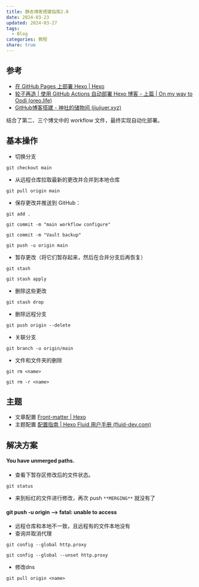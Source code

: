 ```yaml
---
title: 静态博客搭建指南2.0
date: 2024-03-23
updated: 2024-03-27
tags:
  - Blog
categories: 教程
share: true
---
```


## 参考
- [在 GitHub Pages 上部署 Hexo | Hexo](https://hexo.io/zh-cn/docs/github-pages)
- [轮子再造 | 使用 GitHub Actions 自动部署 Hexo 博客 - 上篇 | On my way to Oodi (oreo.life)](https://oreo.life/blog/2021-09-01-deploy-hexo-with-github-actions-1/)
- [GitHub博客搭建 - 神社的储物间 (jiujiuer.xyz)](https://mxts.jiujiuer.xyz/2022/11/25/%E8%AE%A1%E7%AE%97%E6%9C%BA%E7%A7%91%E5%AD%A6/GitHub%E5%8D%9A%E5%AE%A2%E6%90%AD%E5%BB%BA/)

结合了第二、三个博文中的 workflow 文件，最终实现自动化部署。
## 基本操作
- 切换分支
```
git checkout main
```
- 从远程仓库拉取最新的更改并合并到本地仓库
```
git pull origin main
```
- 保存更改并推送到 GitHub：
```
git add .  
```
```
git commit -m "main workflow configure"  
```
```
git commit -m "Vault backup"
```
```
git push -u origin main
```

- 暂存更改（将它们暂存起来，然后在合并分支后再恢复）
```
git stash
```
```
git stash apply
```
- 删除这些更改
```
git stash drop
```
- 删除远程分支
```
git push origin --delete
```
- 关联分支
```
git branch -u origin/main
```
- 文件和文件夹的删除
```
git rm <name>
```
```
git rm -r <name>
```

## 主题
- 文章配置 [Front-matter | Hexo](https://hexo.io/zh-cn/docs/front-matter)
- 主题配置 [配置指南 | Hexo Fluid 用户手册 (fluid-dev.com)](https://hexo.fluid-dev.com/docs/guide/#%E6%9C%AC%E5%9C%B0%E6%90%9C%E7%B4%A2)

## 解决方案
####  You have unmerged paths.
- 查看下暂存区修改后的文件状态。
```
git status
```
- 来到标红的文件进行修改，再次 push `**MERGING**` 就没有了

#### git push -u origin --> fatal: unable to access 
- 远程仓库和本地不一致，且远程有的文件本地没有
- 查询并取消代理
```
git config --global http.proxy
 
git config --global --unset http.proxy
```
- 修改dns
```
git pull origin <name>
```





